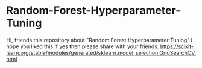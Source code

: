 # Random-Forest-Hyperparameter-Tuning
Hi, friends this repository about "Random Forest Hyperparameter Tuning"  i hope you liked this if yes then please share with your friends.
https://scikit-learn.org/stable/modules/generated/sklearn.model_selection.GridSearchCV.html
